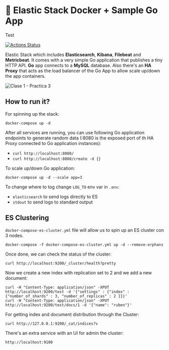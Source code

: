 # 📶 Elastic Stack Docker + Sample Go App
 Test

[![Actions Status](https://github.com/rubencougil/elastic-stack/workflows/Build/badge.svg)](https://github.com/rubencougil/elastic-stack/actions)

Elastic Stack which includes **Elasticsearch**, **Kibana**, **Filebeat** and **Metricbeat**. It comes with a very simple Go application that publishes a tiny HTTP API. **Go** app connects to a **MySQL** database. Also there's an **HA Proxy** that acts as the load balancer of the Go App to allow scale up/down the app containers.

![Clase 1 - Practica 3](https://user-images.githubusercontent.com/1073799/75154921-267be080-570f-11ea-8aeb-12c22d37b1c9.jpg)

## How to run it?

For spinning up the stack:

`docker-compose up -d`

After all services are running, you can use following Go application endpoints to generate random data (:8080 is the exposed port of th HA Proxy connected to Go application instances):

- `curl http://localhost:8080/`
- `curl http://localhost:8080/create -d {}`

To scale up/down Go application:

`docker-compose up -d --scale app=3`

To change where to tog change `LOG_TO` env var in `.env`:

- `elasticsearch` to send logs directly to ES
- `stdout` to send logs to standard output

## ES Clustering

`docker-compose-es-cluster.yml` file will allow us to spin up an ES cluster con 3 nodes.

```
docker-compose -f docker-compose-es-cluster.yml up -d --remove-orphans
```

Once done, we can check the status of the cluster:

```
curl http://localhost:9200/_cluster/health?pretty
```

Now we create a new index with replication set to 2 and we add a new document:

```
curl -H "Content-Type: application/json" -XPUT http://localhost:9200/test -d '{"settings" : {"index" : {"number_of_shards" : 3, "number_of_replicas" : 2 }}}'
curl -H "Content-Type: application/json" -XPUT http://localhost:9200/test/docs/1 -d '{"name": "ruben"}'
```

For getting index and document distribution through the Cluster:

```
curl http://127.0.0.1:9200/_cat/indices?v
```

There's an extra service with an UI for admin the cluster:

`http://localhost:9100`
